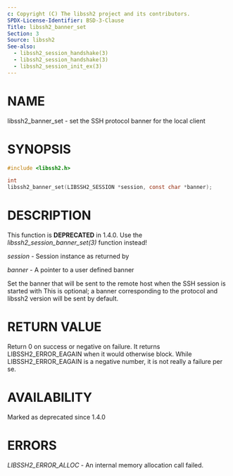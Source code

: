 ```yaml
---
c: Copyright (C) The libssh2 project and its contributors.
SPDX-License-Identifier: BSD-3-Clause
Title: libssh2_banner_set
Section: 3
Source: libssh2
See-also:
  - libssh2_session_handshake(3)
  - libssh2_session_handshake(3)
  - libssh2_session_init_ex(3)
---
```


# NAME

libssh2_banner_set - set the SSH protocol banner for the local client

# SYNOPSIS

~~~c
#include <libssh2.h>

int
libssh2_banner_set(LIBSSH2_SESSION *session, const char *banner);
~~~

# DESCRIPTION

This function is **DEPRECATED** in 1.4.0. Use the
*libssh2_session_banner_set(3)* function instead!

*session* - Session instance as returned by

*banner* - A pointer to a user defined banner

Set the banner that will be sent to the remote host when the SSH session is
started with
This is optional; a banner corresponding to the protocol and libssh2 version
will be sent by default.

# RETURN VALUE

Return 0 on success or negative on failure. It returns
LIBSSH2_ERROR_EAGAIN when it would otherwise block. While
LIBSSH2_ERROR_EAGAIN is a negative number, it is not really a failure per se.

# AVAILABILITY

Marked as deprecated since 1.4.0

# ERRORS

*LIBSSH2_ERROR_ALLOC* - An internal memory allocation call failed.
